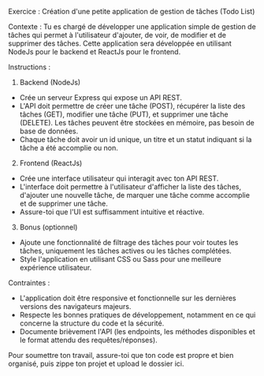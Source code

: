 
Exercice : Création d'une petite application de gestion de tâches (Todo List)

Contexte : 
Tu es chargé de développer une application simple de gestion de tâches qui permet à l'utilisateur d'ajouter, de voir, de modifier et de supprimer des tâches. Cette application sera développée en utilisant NodeJs pour le backend et ReactJs pour le frontend.

Instructions :

1. Backend (NodeJs)
- Crée un serveur Express qui expose un API REST.
- L'API doit permettre de créer une tâche (POST), récupérer la liste des tâches (GET), modifier une tâche (PUT), et supprimer une tâche (DELETE). Les tâches peuvent être stockées en mémoire, pas besoin de base de données.
- Chaque tâche doit avoir un id unique, un titre et un statut indiquant si la tâche a été accomplie ou non.

2. Frontend (ReactJs)
- Crée une interface utilisateur qui interagit avec ton API REST.
- L'interface doit permettre à l'utilisateur d'afficher la liste des tâches, d'ajouter une nouvelle tâche, de marquer une tâche comme accomplie et de supprimer une tâche.
- Assure-toi que l'UI est suffisamment intuitive et réactive.

3. Bonus (optionnel)
- Ajoute une fonctionnalité de filtrage des tâches pour voir toutes les tâches, uniquement les tâches actives ou les tâches complétées.
- Style l'application en utilisant CSS ou Sass pour une meilleure expérience utilisateur.

Contraintes :
- L'application doit être responsive et fonctionnelle sur les dernières versions des navigateurs majeurs.
- Respecte les bonnes pratiques de développement, notamment en ce qui concerne la structure du code et la sécurité.
- Documente brièvement l'API (les endpoints, les méthodes disponibles et le format attendu des requêtes/réponses).

Pour soumettre ton travail, assure-toi que ton code est propre et bien organisé, puis zippe ton projet et upload le dossier ici.
